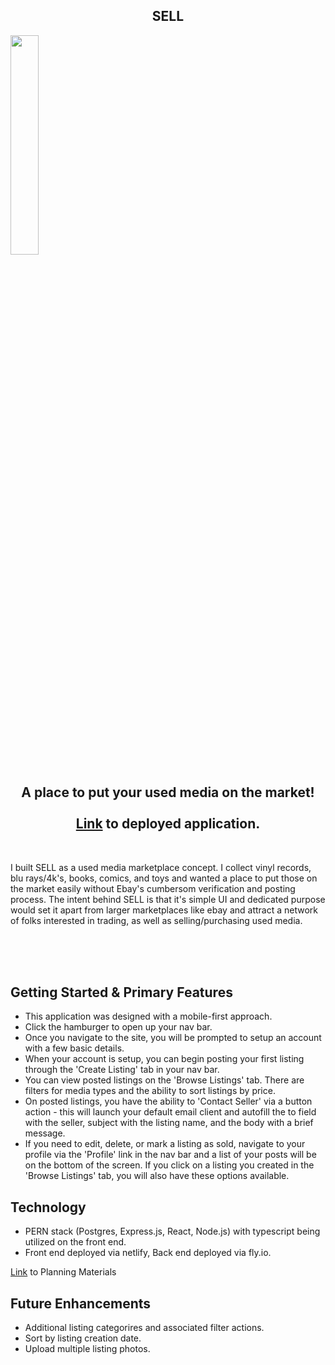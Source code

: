 <p align="center">

## <center>SELL</center>
<img width="30%" src="https://live.staticflickr.com/65535/52718254274_61d75a4bd1_m.jpg">

## <center>A place to put your used media on the market! <br><br><a href="https://sell-react-ts.netlify.app/">Link</a> to deployed application.</center>
<br>
</p>

I built SELL as a used media marketplace concept. I collect vinyl records, blu rays/4k's, books, comics, and toys and wanted a place to put those on the market easily without Ebay's cumbersom verification and posting process. The intent behind SELL is that it's simple UI and dedicated purpose would set it apart from larger marketplaces like ebay and attract a network of folks interested in trading, as well as selling/purchasing used media. <br><br><br>

<br>

## Getting Started & Primary Features
  
  - This application was designed with a mobile-first approach. 
  - Click the hamburger to open up your nav bar.
  - Once you navigate to the site, you will be prompted to setup an account with a few basic details. 
  - When your account is setup, you can begin posting your first listing through the 'Create Listing' tab in your nav bar.
  - You can view posted listings on the 'Browse Listings' tab. There are filters for media types and the ability to sort listings by price. 
  - On posted listings, you have the ability to 'Contact Seller' via a button action - this will launch your default email client and autofill the to field with the seller, subject with the listing name, and the body with a brief message.
  - If you need to edit, delete, or mark a listing as sold, navigate to your profile via the 'Profile' link in the nav bar and a list of your posts will be on the bottom of the screen. If you click on a listing you created in the 'Browse Listings' tab, you will also have these options available. 



## Technology
<p display="inline">

- PERN stack (Postgres, Express.js, React, Node.js) with typescript being utilized on the front end.
- Front end deployed via netlify, Back end deployed via fly.io.

<a href="https://trello.com/invite/b/zr5ehM8N/ATTIdc786ffe8ba6008688d45a2e3f1038aa5580B1AC/unit-4-project-sell">Link</a> to Planning Materials

## Future Enhancements 

- Additional listing categorires and associated filter actions. 
- Sort by listing creation date. 
- Upload multiple listing photos. 